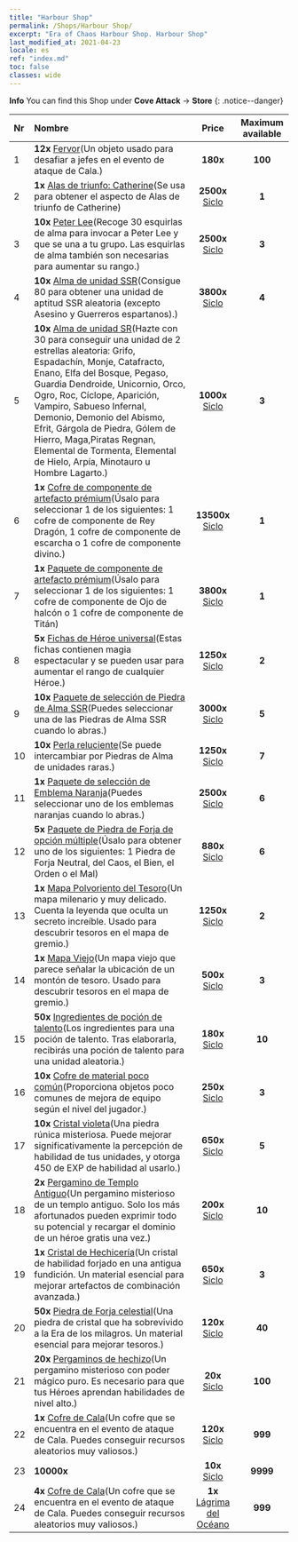 ```yaml
---
title: "Harbour Shop"
permalink: /Shops/Harbour Shop/
excerpt: "Era of Chaos Harbour Shop. Harbour Shop"
last_modified_at: 2021-04-23
locale: es
ref: "index.md"
toc: false
classes: wide
---
```


**Info** You can find this Shop under **Cove Attack** -> **Store** 
{: .notice--danger}

  |  Nr  |      Nombre      |         Price        |   Maximum available      |
  |:-----|:---------------|:--------------------:|:------------------------:|
  | 1 |  **12x** [Fervor](/ItemsES/con_954/)(Un objeto usado para desafiar a jefes en el evento de ataque de Cala.) |  **180x** <i class="fas fa-gem"/>  | **100** |
  | 2 |  **1x** [Alas de triunfo: Catherine](/ItemsES/con_1032/)(Se usa para obtener el aspecto de Alas de triunfo de Catherine) |  **2500x** [Siclo](/ItemsES/con_950/)  | **1** |
  | 3 |  **10x** [Peter Lee](/ItemsES/her_397/)(Recoge 30 esquirlas de alma para invocar a Peter Lee y que se una a tu grupo. Las esquirlas de alma también son necesarias para aumentar su rango.) |  **2500x** [Siclo](/ItemsES/con_950/)  | **3** |
  | 4 |  **10x** [Alma de unidad SSR](/ItemsES/con_535/)(Consigue 80 para obtener una unidad de aptitud SSR aleatoria (excepto Asesino y Guerreros espartanos).) |  **3800x** [Siclo](/ItemsES/con_950/)  | **4** |
  | 5 |  **10x** [Alma de unidad SR](/ItemsES/con_534/)(Hazte con 30 para conseguir una unidad de 2 estrellas aleatoria: Grifo, Espadachín, Monje, Catafracto, Enano, Elfa del Bosque, Pegaso, Guardia Dendroide, Unicornio, Orco, Ogro, Roc, Cíclope, Aparición, Vampiro, Sabueso Infernal, Demonio, Demonio del Abismo, Efrit, Gárgola de Piedra, Gólem de Hierro, Maga,Piratas Regnan, Elemental de Tormenta, Elemental de Hielo, Arpía, Minotauro u Hombre Lagarto.) |  **1000x** [Siclo](/ItemsES/con_950/)  | **3** |
  | 6 |  **1x** [Cofre de componente de artefacto prémium](/ItemsES/con_1740/)(Úsalo para seleccionar 1 de los siguientes: 1 cofre de componente de Rey Dragón, 1 cofre de componente de escarcha o 1 cofre de componente divino.) |  **13500x** [Siclo](/ItemsES/con_950/)  | **1** |
  | 7 |  **1x** [Paquete de componente de artefacto prémium](/ItemsES/con_1433/)(Úsalo para seleccionar 1 de los siguientes: 1 cofre de componente de Ojo de halcón o 1 cofre de componente de Titán) |  **3800x** [Siclo](/ItemsES/con_950/)  | **1** |
  | 8 |  **5x** [Fichas de Héroe universal](/ItemsES/her_358/)(Estas fichas contienen magia espectacular y se pueden usar para aumentar el rango de cualquier Héroe.) |  **1250x** [Siclo](/ItemsES/con_950/)  | **2** |
  | 9 |  **10x** [Paquete de selección de Piedra de Alma SSR](/ItemsES/con_1105/)(Puedes seleccionar una de las Piedras de Alma SSR cuando lo abras.) |  **3000x** [Siclo](/ItemsES/con_950/)  | **5** |
  | 10 |  **10x** [Perla reluciente](/ItemsES/con_527/)(Se puede intercambiar por Piedras de Alma de unidades raras.) |  **1250x** [Siclo](/ItemsES/con_950/)  | **7** |
  | 11 |  **1x** [Paquete de selección de Emblema Naranja](/ItemsES/con_1104/)(Puedes seleccionar uno de los emblemas naranjas cuando lo abras.) |  **2500x** [Siclo](/ItemsES/con_950/)  | **6** |
  | 12 |  **5x** [Paquete de Piedra de Forja de opción múltiple](/ItemsES/con_1480/)(Úsalo para obtener uno de los siguientes: 1 Piedra de Forja Neutral, del Caos, el Bien, el Orden o el Mal) |  **880x** [Siclo](/ItemsES/con_950/)  | **6** |
  | 13 |  **1x** [Mapa Polvoriento del Tesoro](/ItemsES/con_1156/)(Un mapa milenario y muy delicado. Cuenta la leyenda que oculta un secreto increíble. Usado para descubrir tesoros en el mapa de gremio.) |  **1250x** [Siclo](/ItemsES/con_950/)  | **2** |
  | 14 |  **1x** [Mapa Viejo](/ItemsES/con_1155/)(Un mapa viejo que parece señalar la ubicación de un montón de tesoro. Usado para descubrir tesoros en el mapa de gremio.) |  **500x** [Siclo](/ItemsES/con_950/)  | **3** |
  | 15 |  **50x** [Ingredientes de poción de talento](/ItemsES/con_1120/)(Los ingredientes para una poción de talento. Tras elaborarla, recibirás una poción de talento para una unidad aleatoria.) |  **180x** [Siclo](/ItemsES/con_950/)  | **10** |
  | 16 |  **10x** [Cofre de material poco común](/ItemsES/con_757/)(Proporciona objetos poco comunes de mejora de equipo según el nivel del jugador.) |  **250x** [Siclo](/ItemsES/con_950/)  | **3** |
  | 17 |  **10x** [Cristal violeta](/ItemsES/con_720/)(Una piedra rúnica misteriosa. Puede mejorar significativamente la percepción de habilidad de tus unidades, y otorga 450 de EXP de habilidad al usarlo.) |  **650x** [Siclo](/ItemsES/con_950/)  | **5** |
  | 18 |  **2x** [Pergamino de Templo Antiguo](/ItemsES/con_697/)(Un pergamino misterioso de un templo antiguo. Solo los más afortunados pueden exprimir todo su potencial y recargar el dominio de un héroe gratis una vez.) |  **200x** [Siclo](/ItemsES/con_950/)  | **10** |
  | 19 |  **1x** [Cristal de Hechicería](/ItemsES/art_189/)(Un cristal de habilidad forjado en una antigua fundición. Un material esencial para mejorar artefactos de combinación avanzada.) |  **650x** [Siclo](/ItemsES/con_950/)  | **3** |
  | 20 |  **50x** [Piedra de Forja celestial](/ItemsES/art_188/)(Una piedra de cristal que ha sobrevivido a la Era de los milagros. Un material esencial para mejorar tesoros.) |  **120x** [Siclo](/ItemsES/con_950/)  | **40** |
  | 21 |  **20x** [Pergaminos de hechizo](/ItemsES/con_694/)(Un pergamino misterioso con poder mágico puro. Es necesario para que tus Héroes aprendan habilidades de nivel alto.) |  **20x** [Siclo](/ItemsES/con_950/)  | **100** |
  | 22 |  **1x** [Cofre de Cala](/ItemsES/con_1093/)(Un cofre que se encuentra en el evento de ataque de Cala. Puedes conseguir recursos aleatorios muy valiosos.) |  **120x** [Siclo](/ItemsES/con_950/)  | **999** |
  | 23 |  **10000x** <i class="fas fa-coins"/> |  **10x** [Siclo](/ItemsES/con_950/)  | **9999** |
  | 24 |  **4x** [Cofre de Cala](/ItemsES/con_1093/)(Un cofre que se encuentra en el evento de ataque de Cala. Puedes conseguir recursos aleatorios muy valiosos.) |  **1x** [Lágrima del Océano](/ItemsES/con_955/)  | **999** |
